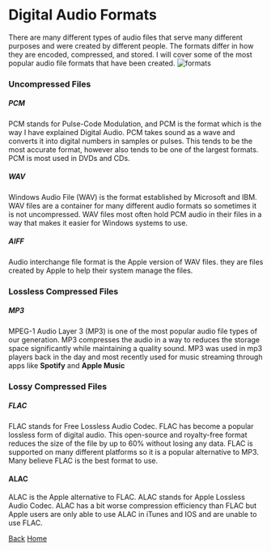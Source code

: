 # Digital Audio Formats

There are many different types of audio files that serve many different purposes and were created by different people. The formats differ in how they are encoded, compressed, and stored. I will cover some of the most popular audio file formats that have been created.
![formats](https://cdn.mos.cms.futurecdn.net/EweZgWitzpP2UsDbRBPWYA.jpg)
### Uncompressed Files
##### PCM
PCM stands for Pulse-Code Modulation, and PCM is the format which is the way I have explained Digital Audio. PCM takes sound as a wave and converts it into digital numbers in samples or pulses. This tends to be the most accurate format, however also tends to be one of the largest formats.  PCM is most used in DVDs and CDs.
##### WAV 
Windows Audio File (WAV) is the format established by Microsoft and IBM. WAV files are a container for many different audio formats so sometimes it is not uncompressed. WAV files most often hold PCM audio in their files in a way that makes it easier for Windows systems to use.
##### AIFF
Audio interchange file format is the Apple version of WAV files. they are files created by Apple to help their system manage the files. 
### Lossless Compressed Files
##### MP3
MPEG-1 Audio Layer 3 (MP3) is one of the most popular audio file types of our generation. MP3 compresses the audio in a way to reduces the storage space significantly while maintaining a quality sound. MP3 was used in mp3 players back in the day and most recently used for music streaming through apps like **Spotify** and **Apple Music**

### Lossy Compressed Files
##### FLAC
FLAC stands for Free Lossless Audio Codec. FLAC has become a popular lossless form of digital audio. This open-source and royalty-free format reduces the size of the file by up to 60% without losing any data. FLAC is supported on many different platforms so it is a popular alternative to MP3. Many believe FLAC is the best format to use.  

#### ALAC
ALAC is the Apple alternative to FLAC. ALAC stands for Apple Lossless Audio Codec. ALAC has a bit worse compression efficiency than FLAC but Apple users are only able to use ALAC in iTunes and IOS and are unable to use FLAC. 

[Back](Compression.md)
[Home](README.md)



